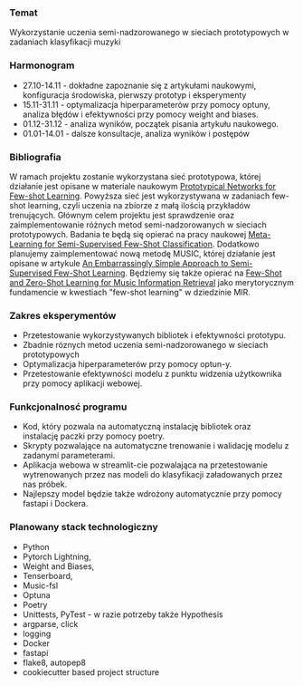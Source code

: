 ### Temat
Wykorzystanie uczenia semi-nadzorowanego w sieciach prototypowych w zadaniach klasyfikacji muzyki

### Harmonogram
- 27.10-14.11 - dokładne zapoznanie się z artykułami naukowymi, konfiguracja środowiska, pierwszy prototyp i eksperymenty
- 15.11-31.11 - optymalizacja hiperparameterów przy pomocy optuny, analiza błędów i efektywności przy pomocy weight and biases.
- 01.12-31.12 - analiza wyników, początek pisania artykułu naukowego.
- 01.01-14.01 - dalsze konsultacje, analiza wyników i postępów

### Bibliografia
W ramach projektu zostanie wykorzystana sieć prototypowa, której działanie jest opisane w materiale naukowym
[Prototypical Networks for Few-shot Learning](https://arxiv.org/abs/1703.05175). Powyższa sieć jest wykorzystywana w zadaniach few-shot learning, czyli uczenia na zbiorze z małą ilością przykładów trenujących.
Głównym celem projektu jest sprawdzenie oraz zaimplementowanie różnych metod semi-nadzorowanych w sieciach prototypowych. Badania te będą się opierać na pracy naukowej [Meta-Learning for Semi-Supervised Few-Shot Classification](https://arxiv.org/abs/1803.00676).
Dodatkowo planujemy zaimplementować nową metodę MUSIC, której działanie jest opisane w artykule [An Embarrassingly Simple Approach to Semi-Supervised Few-Shot Learning](https://arxiv.org/abs/2209.13777). 
Będziemy się także opierać na [Few-Shot and Zero-Shot Learning for Music Information Retrieval](https://music-fsl-zsl.github.io/tutorial) jako merytorycznym fundamencie w kwestiach "few-shot learning" w dziedzinie MIR.

### Zakres eksperymentów
- Przetestowanie wykorzystywanych bibliotek i efektywności prototypu.
- Zbadnie róznych metod uczenia semi-nadzorowanego w sieciach prototypowych 
- Optymalizacja hiperparameterów przy pomocy optun-y.
- Przetestowanie efektywności modelu z punktu widzenia użytkownika przy pomocy aplikacji webowej.

### Funkcjonalnosć programu
- Kod, który pozwala na automatyczną instalację bibliotek oraz instalację paczki przy pomocy poetry.
- Skrypty pozwalające na automatyczne trenowanie i walidację modelu z zadanymi parameterami. 
- Aplikacja webowa w streamlit-cie pozwalająca na przetestowanie wytrenowanych przez nas modeli do klasyfikacji załadowanych przez nas próbek.
- Najlepszy model będzie także wdrożony automatycznie przy pomocy fastapi i Dockera.

### Planowany stack technologiczny
- Python
- Pytorch Lightning,
- Weight and Biases,
- Tenserboard,
- Music-fsl
- Optuna
- Poetry
- Unittests, PyTest - w razie potrzeby także Hypothesis
- argparse, click
- logging
- Docker
- fastapi
- flake8, autopep8
- cookiecutter based project structure
